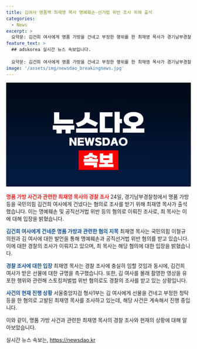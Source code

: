 ```yaml
---
title: 김여사 명품백 최재영 목사 명예훼손·선거법 위반 조사 위해 출석
categories:
  - News
excerpt: >
  요약문: 김건희 여사에게 명품 가방을 건네고 부정한 행위를 한 최재영 목사가 경기남부경찰청에서 조사를 받았다. 최 목사는 명예훼손과 공직선거법 위반 등의 혐의로 조사를 받았으며, 김 여사에게 선물을 건네는 사건과 관련하여 다른 혐의로도 고발되고 있다. 최 목사는 경찰 조사에 충실히 임한다고 밝히며, 김 여사의 뇌물 선물에 대한 규명을 촉구했다.
feature_text: >
  ## adskorea 실시간 뉴스 속보입니다.

  요약문: 김건희 여사에게 명품 가방을 건네고 부정한 행위를 한 최재영 목사가 경기남부경찰청에서 조사를 받았다. 최 목사는 명예훼손과 공직선거법 위반 등의 혐의로 조사를 받았으며, 김 여사에게 선물을 건네는 사건과 관련하여 다른 혐의로도 고발되고 있다. 최 목사는 경찰 조사에 충실히 임한다고 밝히며, 김 여사의 뇌물 선물에 대한 규명을 촉구했다.
image: '/assets/img/newsdao_breakingnews.jpg'
---
```


<p><img src="/assets/img/newsdao_breakingnews.jpg" alt="adskorea 속보" /></p>

<p><b><span style="color: #ee2323;">명품 가방 사건과 관련한 최재영 목사의 경찰 조사</span></b>
24일, 경기남부경찰청에서 명품 가방 등을 국민의힘 김건희 여사에게 건넸다는 혐의로 조사를 받기 위해 최재영 목사가 출석했습니다. 이는 명예훼손 및 공직선거법 위반 등의 혐의로 이뤄진 조사로, 최 목사는 이에 대해 입장을 밝혔습니다.</p>

<p><b><span style="color: #1a5490;">김건희 여사에게 건네준 명품 가방과 관련한 혐의 지목</span></b>
최재영 목사는 국민의힘 이철규 의원과 김 여사에 대한 발언을 통해 명예훼손과 공직선거법 위반 혐의를 받고 있습니다. 이에 대한 경찰의 조사가 이뤄지고 있으며, 최 목사는 해당 혐의에 대한 입장을 밝혔습니다.</p>

<p><b><span style="color: #1a5490;">경찰 조사에 대한 입장</span></b>
최재영 목사는 경찰 조사에 충실히 임할 것임과 동시에, 김건희 여사가 받은 선물에 대한 규명을 촉구했습니다. 또한, 김 여사를 몰래 촬영한 영상을 유포한 행위와 관련해 스토킹처벌법 위반 혐의로도 경찰의 조사를 받고 있는 상황입니다.</p>

<p><b><span style="color: #1a5490;">사건의 현재 진행 상황</span></b>
서울중앙지검 형사1부는 김 여사에게 선물을 건네고 부정한 청탁 등을 한 혐의로 고발된 최재영 목사를 조사하고 있는데, 해당 사건은 계속해서 진행 중입니다.</p>

<p>이와 같이, 명품 가방 사건과 관련한 최재영 목사의 경찰 조사와 현재의 상황에 대해 알아보았습니다.</p>
실시간 뉴스 속보는, <a href="https://newsdao.kr" rel="dofollow">https://newsdao.kr</a>


